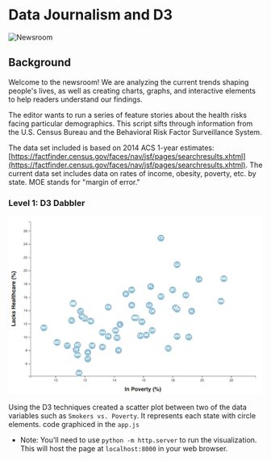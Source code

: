 # Data Journalism and D3

![Newsroom](https://media.giphy.com/media/v2xIous7mnEYg/giphy.gif)

## Background

Welcome to the newsroom! We are analyzing the current trends shaping people's lives, as well as creating charts, graphs, and interactive elements to help readers understand our findings.

The editor wants to run a series of feature stories about the health risks facing particular demographics. This script sifts through information from the U.S. Census Bureau and the Behavioral Risk Factor Surveillance System.

The data set included is based on 2014 ACS 1-year estimates: [https://factfinder.census.gov/faces/nav/jsf/pages/searchresults.xhtml](https://factfinder.census.gov/faces/nav/jsf/pages/searchresults.xhtml). The current data set includes data on rates of income, obesity, poverty, etc. by state. MOE stands for "margin of error."

### Level 1: D3 Dabbler

![4-scatter](Images/4-scatter.jpg)

Using the D3 techniques created a scatter plot between two of the data variables such as `Smokers vs. Poverty`. It represents each state with circle elements. code graphiced in the `app.js`

* Note: You'll need to use `python -m http.server` to run the visualization. This will host the page at `localhost:8000` in your web browser.
